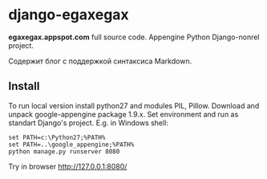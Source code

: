 django-egaxegax
===============

**egaxegax.appspot.com** full source code. Appengine Python Django-nonrel project.

Содержит блог с поддержкой синтаксиса Markdown.

## Install

To run local version install python27 and modules PIL, Pillow.
Download and unpack google-appengine package 1.9.x. 
Set environment and run as standart Django's project. E.g. in Windows shell:

    set PATH=c:\Python27;%PATH%
    set PATH=..\google_appengine;%PATH%
    python manage.py runserver 8080

Try in browser http://127.0.0.1:8080/

